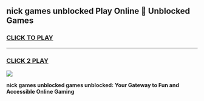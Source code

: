 
## nick games unblocked Play Online 👋 Unblocked Games
<h3>
<a href="https://premium.freeplayer.one?title=nick_games_unblocked&ref=19F">CLICK TO PLAY</a></h3>
<hr>

<h3>
<a href="https://premium.freeplayer.one?title=nick_games_unblocked&ref=19F">CLICK 2 PLAY</a>
  
</h3>

<a href="https://premium.freeplayer.one?title=nick_games_unblocked&ref=19F"><img src="https://clearcache.store/games.png"></a>


**nick games unblocked games unblocked: Your Gateway to Fun and Accessible Online Gaming**
